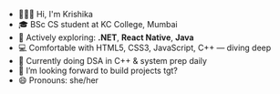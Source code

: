 - 🙋🏻‍♀️ Hi, I'm Krishika
- 🎓 BSc CS student at KC College, Mumbai
- 👀 Actively exploring: **.NET**, **React Native**, **Java**
- 💻 Comfortable with HTML5, CSS3, JavaScript, C++ — diving deep
- 🧠 Currently doing DSA in C++ & system prep daily
- 💞️ I’m looking forward to build projects tgt?
- 😄 Pronouns: she/her



<!---
krishikajain28/krishikajain28 is a ✨ special ✨ repository because its `README.md` (this file) appears on your GitHub profile.
You can click the Preview link to take a look at your changes.
--->
